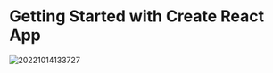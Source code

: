 # Getting Started with Create React App


![20221014133727](https://user-images.githubusercontent.com/75996200/195838090-c8a16ca1-a10c-4035-a6aa-fb464479c454.png)

